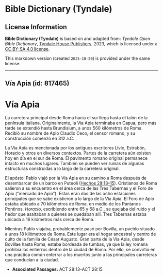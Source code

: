 # Bible Dictionary (Tyndale)

## License Information

**Bible Dictionary (Tyndale)** is based on and adapted from: _Tyndale Open Bible Dictionary_, [Tyndale House Publishers](https://tyndaleopenresources.com/), 2023, which is licensed under a [CC BY-SA 4.0 license](https://creativecommons.org/licenses/by-sa/4.0/legalcode.en).

This markdown version (created `2025-10-20`) is provided under the same license.



--------------------------------

## Vía Apia (id: 817465)

Vía Apia
========

La carretera principal desde Roma hacia el sur llega hasta el talón de la península italiana. Originalmente, la Vía Apia terminaba en Capua, pero más tarde se extendió hasta Brundisium, a unos 560 kilómetros de Roma. Recibió su nombre de Apio Claudio Ceco, el censor romano, y su construcción comenzó en 312 a.C.

La Vía Apia es mencionada por los antiguos escritores Livio, Estrabón, Horacio y otros en diversos contextos. Partes de la carretera aún existen hoy en día en el sur de Roma. El pavimento romano original permanece intacto en muchos lugares. También se pueden ver ruinas de algunas estructuras construidas a lo largo de la carretera original.

El apóstol Pablo viajó por la Vía Apia en su camino a Roma después de desembarcar de un barco en Puteoli ([Hechos 28:13–15](https://ref.ly/Acts28:13-Acts28:15)). Cristianos de Roma salieron a su encuentro en el área cerca de las Tres Tabernas y el Foro de Apio (“mercado de Apio”). Estas eran dos de las ocho estaciones principales que se sabe existieron a lo largo de la Vía Apia. El Foro de Apio estaba ubicado a 70 kilómetros de Roma, en medio de los Pantanos Pontinos. *Horacio*, escribiendo entre 65 y 68 a.C., se quejaba del ruido y el hedor que asaltaban a quienes se quedaban allí. Tres Tabernas estaba ubicada a 16 kilómetros más cerca de Roma.

Mientras Pablo viajaba, probablemente pasó por Bovilla, un pueblo situado a unos 18 kilómetros de Roma. Este lugar era el hogar ancestral y centro de culto de la familia de César Augusto. Gran parte de la Vía Apia, desde Bovillae hasta Roma, estaba bordeada de tumbas, ya que la ley romana prohibía los entierros dentro de la ciudad de Roma. Por ello, se convirtió en una práctica común enterrar a los muertos junto a las principales carreteras que conducían a la ciudad.

* **Associated Passages:** ACT 28:13–ACT 28:15

